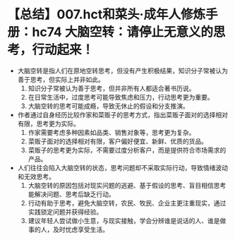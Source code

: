 # 【总结】007.hct和菜头·成年人修炼手册：hc74 大脑空转：请停止无意义的思考，行动起来！

-   大脑空转是指人们在原地空转思考，但没有产生积极结果，知识分子常被认为善于思考，但实际上并非如此。
    1.  知识分子常被认为善于思考，但并非所有人都适合著书历说。
    2.  在日常生活中，过度思考可能导致焦虑和压力，行动思考更为重要。
    3.  大脑空转的思考可能成瘾，导致无休止的假设和分支推演。
-   作者通过自身经历比较作家和菜贩子的思考方式，指出菜贩子面对的选择相对有限，思考更为实际。
    1.  作家需要考虑多种因素如品类、销售对象等，思考更为复杂。
    2.  菜贩子面对的选择相对有限，客户偏好便宜、新鲜、优质的货品。
    3.  菜贩子的思考更为实际，不需要过度分析客户，而是提供符合市场需求的产品。
-   人们往往会陷入大脑空转的状态，思考问题却不采取实际行动，导致情绪波动和无效思考。
    1.  大脑空转的原因包括对现实问题的逃避、基于假设的思考、盲目相信思考能解决问题、思考后缺乏行动。
    2.  行动有助于思考，避免大脑空转，农民、牧民、企业主更注重现实，通过实践锁定问题并获得经验。
    3.  建议年轻人尝试做小生意，与现实接触，学会分辨谁是说话的人、谁是做事的人，及时忧虑享受生活。